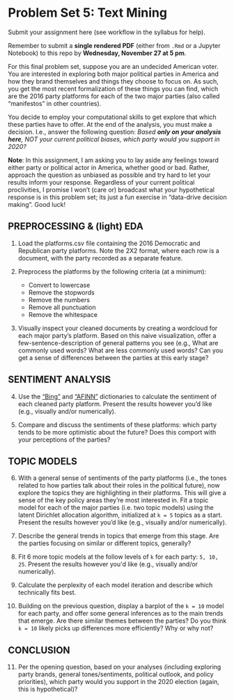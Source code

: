 # Problem Set 5: Text Mining
Submit your assignment here (see workflow in the syllabus for help).

Remember to submit a **single rendered PDF** (either from `.Rmd` or a Jupyter Notebook) to this repo by **Wednesday, November 27 at 5 pm**.

For this final problem set, suppose you are an undecided American voter. You are interested in exploring both major political parties in America and how they brand themselves and things they choose to focus on. As such, you get the most recent formalization of these things you can find, which are the 2016 party platforms for each of the two major parties (also called “manifestos” in other countries). 

You decide to employ your computational skills to get explore that which these parties have to offer. At the end of the analysis, you must make a decision. I.e., answer the following question: _Based **only on your analysis here**, NOT your current political biases, which party would you support in 2020?_

**Note**: In this assignment, I am asking you to lay aside any feelings toward either party or political actor in America, whether good or bad. Rather, approach the question as unbiased as possible and try hard to let your results inform your response. Regardless of your current political proclivities, I promise I won’t (care or) broadcast what your hypothetical response is in this problem set; its just a fun exercise in “data-drive decision making”. Good luck!

## PREPROCESSING & (light) EDA

1.	Load the platforms.csv file containing the 2016 Democratic and Republican party platforms. Note the 2X2 format, where each row is a document, with the party recorded as a separate feature.

2.	Preprocess the platforms by the following criteria (at a minimum):
    * Convert to lowercase
    * Remove the stopwords
    * Remove the numbers
    * Remove all punctuation
    * Remove the whitespace

3.	Visually inspect your cleaned documents by creating a wordcloud for each major party’s platform. Based on this naive visualization, offer a few-sentence-description of general patterns you see (e.g., What are commonly used words? What are less commonly used words? Can you get a sense of differences between the parties at this early stage? 


## SENTIMENT ANALYSIS

4.	Use the [“Bing”](https://www.cs.uic.edu/~liub/FBS/sentiment-analysis.html) and [“AFINN”](http://www2.imm.dtu.dk/pubdb/views/publication_details.php?id=6010) dictionaries to calculate the sentiment of each cleaned party platform. Present the results however you’d like (e.g., visually and/or numerically).

5.	Compare and discuss the sentiments of these platforms: which party tends to be more optimistic about the future? Does this comport with your perceptions of the parties?

## TOPIC MODELS

6.	With a general sense of sentiments of the party platforms (i.e., the tones related to how parties talk about their roles in the political future), now explore the topics they are highlighting in their platforms. This will give a sense of the key policy areas they’re most interested in. Fit a topic model for each of the major parties (i.e. two topic models) using the latent Dirichlet allocation algorithm, initialized at `k = 5` topics as a start. Present the results however you’d like (e.g., visually and/or numerically).

7.	Describe the general trends in topics that emerge from this stage. Are the parties focusing on similar or different topics, generally?

8.	Fit 6 more topic models at the follow levels of `k` for each party: `5, 10, 25`. Present the results however you'd like (e.g., visually and/or numerically).

9.	Calculate the perplexity of each model iteration and describe which technically fits best. 

10.	Building on the previous question, display a barplot of the `k = 10` model for each party, and offer some general inferences as to the main trends that emerge. Are there similar themes between the parties? Do you think `k = 10` likely picks up differences more efficiently? Why or why not?

## CONCLUSION

11.	Per the opening question, based on your analyses (including exploring party brands, general tones/sentiments, political outlook, and policy priorities), which party would you support in the 2020 election (again, this is hypothetical)?
